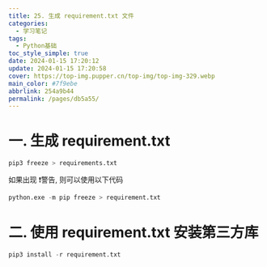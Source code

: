 ```yaml
---
title: 25. 生成 requirement.txt 文件
categories: 
  - 学习笔记
tags: 
  - Python基础
toc_style_simple: true
date: 2024-01-15 17:20:12
update: 2024-01-15 17:20:58
cover: https://top-img.pupper.cn/top-img/top-img-329.webp
main_color: #7f9ebe
abbrlink: 254a9b44
permalink: /pages/db5a55/
---
```


# 一. 生成 requirement.txt

```Python
pip3 freeze > requirements.txt
```

如果出现 :exclamation:警告, 则可以使用以下代码

```Python
python.exe -m pip freeze > requirement.txt
```

# 二. 使用 requirement.txt 安装第三方库

```Python
pip3 install -r requirement.txt
```

